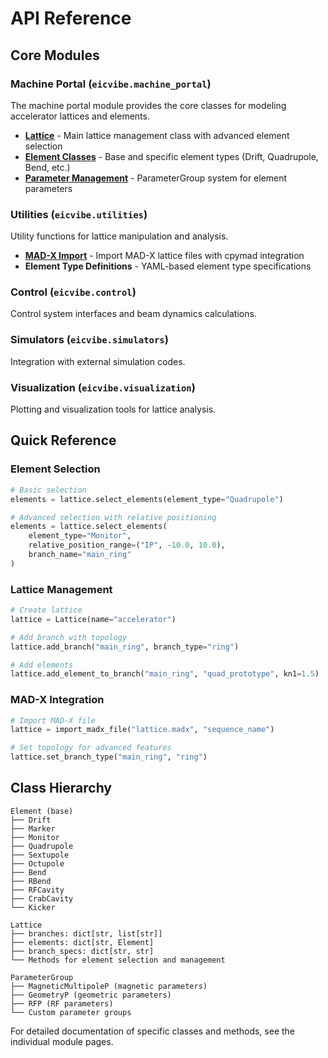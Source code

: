 # API Reference

## Core Modules

### Machine Portal (`eicvibe.machine_portal`)

The machine portal module provides the core classes for modeling accelerator lattices and elements.

- **[Lattice](machine_portal.md#lattice-class)** - Main lattice management class with advanced element selection
- **[Element Classes](machine_portal.md#element-classes)** - Base and specific element types (Drift, Quadrupole, Bend, etc.)
- **[Parameter Management](machine_portal.md#parameter-management)** - ParameterGroup system for element parameters

### Utilities (`eicvibe.utilities`)

Utility functions for lattice manipulation and analysis.

- **[MAD-X Import](../guides/madx_integration.md)** - Import MAD-X lattice files with cpymad integration
- **Element Type Definitions** - YAML-based element type specifications

### Control (`eicvibe.control`)

Control system interfaces and beam dynamics calculations.

### Simulators (`eicvibe.simulators`)

Integration with external simulation codes.

### Visualization (`eicvibe.visualization`)

Plotting and visualization tools for lattice analysis.

## Quick Reference

### Element Selection

```python
# Basic selection
elements = lattice.select_elements(element_type="Quadrupole")

# Advanced selection with relative positioning
elements = lattice.select_elements(
    element_type="Monitor",
    relative_position_range=("IP", -10.0, 10.0),
    branch_name="main_ring"
)
```

### Lattice Management

```python
# Create lattice
lattice = Lattice(name="accelerator")

# Add branch with topology
lattice.add_branch("main_ring", branch_type="ring")

# Add elements
lattice.add_element_to_branch("main_ring", "quad_prototype", kn1=1.5)
```

### MAD-X Integration

```python
# Import MAD-X file
lattice = import_madx_file("lattice.madx", "sequence_name")

# Set topology for advanced features
lattice.set_branch_type("main_ring", "ring")
```

## Class Hierarchy

```
Element (base)
├── Drift
├── Marker
├── Monitor
├── Quadrupole
├── Sextupole
├── Octupole
├── Bend
├── RBend
├── RFCavity
├── CrabCavity
└── Kicker

Lattice
├── branches: dict[str, list[str]]
├── elements: dict[str, Element]
├── branch_specs: dict[str, str]
└── Methods for element selection and management

ParameterGroup
├── MagneticMultipoleP (magnetic parameters)
├── GeometryP (geometric parameters)
├── RFP (RF parameters)
└── Custom parameter groups
```

For detailed documentation of specific classes and methods, see the individual module pages.
